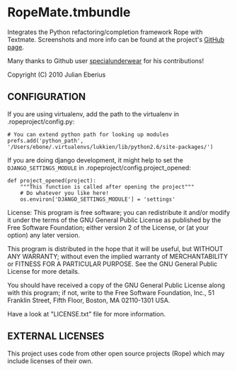 **RopeMate.tmbundle**
===========================

Integrates the Python refactoring/completion framework Rope with Textmate.
Screenshots and more info can be found at the project's [GitHub page](http://specialunderwear.github.com/RopeMate.tmbundle/).

Many thanks to Github user [specialunderwear](http://github.com/specialunderwear) for his contributions!

Copyright (C) 2010 Julian Eberius

CONFIGURATION
-------------

If you are using virtualenv, add the path to the virtualenv in .ropeproject/config.py:

    # You can extend python path for looking up modules
    prefs.add('python_path', '/Users/ebone/.virtualenvs/lukkien/lib/python2.6/site-packages/')

If you are doing django development, it might help to set the `DJANGO_SETTINGS_MODULE` in .ropeproject/config.project_opened:

    def project_opened(project):
        """This function is called after opening the project"""
        # Do whatever you like here!
        os.environ['DJANGO_SETTINGS_MODULE'] = 'settings'


License: 
This program is free software; you can redistribute it and/or modify
it under the terms of the GNU General Public License as published by
the Free Software Foundation; either version 2 of the License, or
(at your option) any later version.

This program is distributed in the hope that it will be useful,
but WITHOUT ANY WARRANTY; without even the implied warranty of
MERCHANTABILITY or FITNESS FOR A PARTICULAR PURPOSE.  See the
GNU General Public License for more details.

You should have received a copy of the GNU General Public License along
with this program; if not, write to the Free Software Foundation, Inc.,
51 Franklin Street, Fifth Floor, Boston, MA 02110-1301 USA.

Have a look at "LICENSE.txt" file for more information.

EXTERNAL LICENSES
-----------------
This project uses code from other open source projects (Rope) 
which may include licenses of their own.
